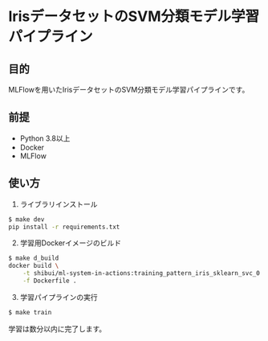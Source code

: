 # IrisデータセットのSVM分類モデル学習パイプライン

## 目的

MLFlowを用いたIrisデータセットのSVM分類モデル学習パイプラインです。

## 前提

- Python 3.8以上
- Docker
- MLFlow

## 使い方

1. ライブラリインストール

```sh
$ make dev
pip install -r requirements.txt
```

2. 学習用Dockerイメージのビルド

```sh
$ make d_build
docker build \
    -t shibui/ml-system-in-actions:training_pattern_iris_sklearn_svc_0.0.1 \
    -f Dockerfile .
```

3. 学習パイプラインの実行

```sh
$ make train
```

学習は数分以内に完了します。


